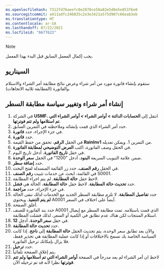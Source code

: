 ```yaml
---
ms.openlocfilehash: 7312fd76aeefc0e2070ce58a82e5d0e5e853f6e0
ms.sourcegitcommit: a411adfc246835c2e3e3421a575d907c66eab3eb
ms.translationtype: HT
ms.contentlocale: ar-SA
ms.lasthandoff: 07/22/2021
ms.locfileid: "6677623"
---
```

> [!NOTE]
> يجب إكمال المعمل السابق قبل البدء بهذا المعمل.

## <a name="scenario"></a>السيناريو
ستقوم بإنشاء فاتورة مورد من أمر شراء وعرض نتائج مطابقة أمر الشراء والاستلام والفاتورة (المطابقة ثلاثية الاتجاهات).

## <a name="create-a-purchase-order-and-change-the-line-matching-policy"></a>إنشاء أمر شراء وتغيير سياسة مطابقة السطر 

1.  في الشركة **USMF**، انتقل إلى **الحسابات الدائنة > أوامر الشراء > أوامر الشراء التي تم استلامها ولم تتم فوترتها**.
2.  حدد أمر الشراء الذي قمت بإنشائه وملاحظته في التمرين السابق.
3.  في جزء الإجراء، حدد **فاتورة**.
4.  حدد **فاتورة**.
5.  في الحقل **الرقم**، تحقق من حفظ القيمة **RainInv1** من التمرين 1. ويمكن تعديله.
6.  في الحقل وصف الفاتورة، اكتب **العرض التوضيحي لمطابقة الفاتورة**.
7.  في حقل **تاريخ الفاتورة**، أدخل تاريخ اليوم. 
8.  ضمن علامة التبويب السريعة **البنود**، أدخل "1200" في الحقل **سعر الوحدة**.
9.  حدد **إضافة سطر**.
10. في الحقل **رقم الصنف**، حدد زر القائمة المنسدلة لفتح البحث.
11. في القائمة، ابحث عن خدمات تثبيت **رقم الصنف** S0001.
12. لاحظ حقل **حالة المطابقة**. لم يتم اجراء المطابقة.
13. حدد **تحديث حالة المطابقة**. لاحظ حقل **حالة المطابقة**، الحالة هي **فشل**.
14. في جزء الإجراء، حدد **مراجعة**.
15. حدد **تفاصيل المطابقة**. لا تلزم مطابقة السطر الجديد مع الخدمات لذلك تبقى الحالة **لم يتم التنفيذ**. ويحتوي A0001 أيضاً على اختلاف في السعر.
16. أغلق الصفحة. 
17. حدد بند الفاتورة للصنف A0001 الذي قمت باستلامه. تمت مطابقة السطر مع إيصال استلام المنتجات لكن هناك عدم تطابق في الكمية أو السعر، لذلك فشلت المطابقة.
18. في حقل **سعر الوحدة**، أدخِل **12**. 
19. حدد **تحديث حالة المطابقة**. 
20. والآن بعد تطابق سعر الوحدة، يتم تحديث الحقل **حالة المطابقة** إلى **ناجح**. إذا كانت السياسة الخاصة بك تسمح بالاختلافات أو إذا كانت عملية المطابقة هي تحذير فقط، فلا يزال بإمكانك ترحيل الفاتورة.
21. حدد **ترحيل**.
22. يتم إغلاق الصفحة تلقائياً.
23. لاحظ ان أمر الشراء لم يعد مدرجاً في الصفحة **أوامر الشراء التي تم استلامها ولم تتم فوترتها** نظرا لأنه قد تم ترحيله الآن.
